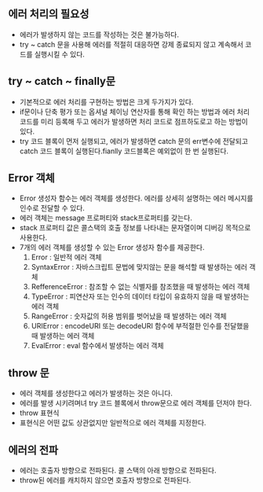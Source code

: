 ## 에러 처리의 필요성
- 에러가 발생하지 않는 코드를 작성하는 것은 불가능하다.
- try ~ catch 문을 사용해 에러를 적절히 대응하면 강제 종료되지 않고 계속해서 코드를 실행시킬 수 있다.
## try ~ catch ~ finally문
- 기본적으로 에러 처리를 구현하는 방법은 크게 두가지가 있다.
- if문이나 단축 평가 또는 옵셔널 체이닝 연산자를 통해 확인 하는 방법과 에러 처리 코드를 미리 등록해 두고 에러가 발생하면 처리 코드로 점프하도로고 하는 방법이 있다.
- try 코드 블록이 먼저 실행되고, 에러가 발생하면 catch 문의 err변수에 전달되고 catch 코드 블록이 실행된다.fianlly 코드블록은 예외없이 한 번 실행된다.
## Error 객체
- Error 생성자 함수는 에러 객체를 생성한다. 에러를 상세히 설명하는 에러 메시지를 인수로 전달할 수 있다.
- 에러 객체는 message 프로퍼티와 stack프로퍼티를 갖는다.
- stack 프로퍼티 값은 콜스택의 호출 정보를 나타내는 문자열이며 디버깅 목적으로 사용한다.
- 7개의 에러 객체를 생성할 수 있는 Error 생성자 함수를 제공한다.
    1. Error : 일반적 에러 객체
    2. SyntaxError : 자바스크립트 문법에 맞지않는 문을 해석할 때 발생하는 에러 객체
    3. RefferenceError : 참조할 수 없는 식별자를 참조했을 때 발생하는 에러 객체
    4. TypeError : 피연산자 또는 인수의 데이터 타입이 유효하지 않을 때 발생하는 에러 객체
    5. RangeError : 숫자값의 허용 범위를 벗어났을 때 발생하는 에러 객체
    6. URIError : encodeURI 또는 decodeURI 함수에 부적절한 인수를 전달했을 때 발생하는 에러 객체
    7. EvalError : eval 함수에서 발생하는 에러 객체
## throw 문
- 에러 객체를 생성한다고 에러가 발생하는 것은 아니다.
- 에러를 발생 시키려며녀 try 코드 블록에서 throw문으로 에러 객체를 던저야 한다.
- throw 표현식
- 표현식은 어떤 값도 상관없지만 일반적으로 에러 객체를 지정한다.
## 에러의 전파
- 에러는 호출자 방향으로 전파된다. 콜 스택의 아래 방향으로 전파된다.
- throw된 에러를 캐치하지 않으면 호출자 방향으로 전파된다.
